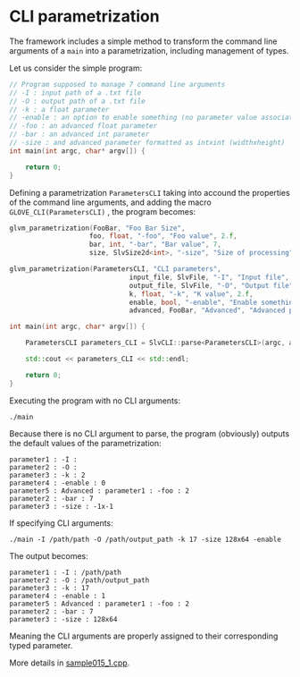 # CLI parametrization

The framework includes a simple method to transform the command line arguments of a `main` into a parametrization, including management of types.

Let us consider the simple program:

```cpp
// Program supposed to manage 7 command line arguments
// -I : input path of a .txt file
// -O : output path of a .txt file
// -k : a float parameter
// -enable : an option to enable something (no parameter value associated)
// -foo : an advanced float parameter
// -bar : an advanced int parameter
// -size : and advanced parameter formatted as intxint (widthxheight)
int main(int argc, char* argv[]) {

    return 0;
}
```

Defining a parametrization `ParametersCLI` taking into accound the properties of the command line arguments, and adding the macro <code>GLOVE_CLI(ParametersCLI)</code> , the program becomes:

```cpp
glvm_parametrization(FooBar, "Foo Bar Size",
                    foo, float, "-foo", "Foo value", 2.f,
                    bar, int, "-bar", "Bar value", 7,
                    size, SlvSize2d<int>, "-size", "Size of processing", SlvSize2d<int>(- 1, -1))

glvm_parametrization(ParametersCLI, "CLI parameters",
                              input_file, SlvFile, "-I", "Input file", SlvFile(SlvFileExtensions({ ".txt" }), SlvFile::IO::Read),
                              output_file, SlvFile, "-O", "Output file", SlvFile(SlvFileExtensions({ ".txt" }), SlvFile::IO::Write),
                              k, float, "-k", "K value", 2.f,
                              enable, bool, "-enable", "Enable something", false,
                              advanced, FooBar, "Advanced", "Advanced parameters", FooBar());

int main(int argc, char* argv[]) {

    ParametersCLI parameters_CLI = SlvCLI::parse<ParametersCLI>(argc, argv);

    std::cout << parameters_CLI << std::endl;

    return 0;
}
```

Executing the program with no CLI arguments:

```shell
./main
```

Because there is no CLI argument to parse, the program (obviously) outputs the default values of the parametrization:

```shell
parameter1 : -I :
parameter2 : -O :
parameter3 : -k : 2
parameter4 : -enable : 0
parameter5 : Advanced : parameter1 : -foo : 2
parameter2 : -bar : 7
parameter3 : -size : -1x-1
```

If specifying CLI arguments:

```shell
./main -I /path/path -O /path/output_path -k 17 -size 128x64 -enable
```

The output becomes:

```shell
parameter1 : -I : /path/path
parameter2 : -O : /path/output_path
parameter3 : -k : 17
parameter4 : -enable : 1
parameter5 : Advanced : parameter1 : -foo : 2
parameter2 : -bar : 7
parameter3 : -size : 128x64
```

Meaning the CLI arguments are properly assigned to their corresponding typed parameter.

More details in [sample015_1.cpp](/src/src_samples/src_sample015_1/sample015_1.cpp).
